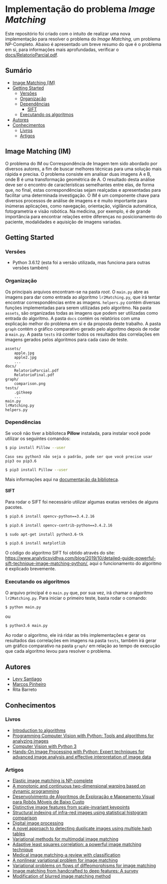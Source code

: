 # Implementação do problema _Image Matching_

Este repositório foi criado com o intuito de realizar uma nova implementação para resolver o problema do _Image Matching_, um problema NP-Completo. Abaixo é apresentado um breve resumo do que é o problema em si, para informações mais aprofundadas, verificar o [docs/RelatorioParcial.pdf](https://github.com/Levysantiago/image-matching-algorithm/tree/master/docs/RelatorioParcial.pdf).

## Sumário

- [Image Matching (IM)](#image-matching-im)
- [Getting Started](#getting-started)
  - [Versões](#versões)
  - [Organização](#organização)
  - [Dependências](#dependências)
    - [SIFT](#sift)
  - [Executando os algoritmos](#executando-os-algoritmos)
- [Autores](#autores)
- [Conhecimentos](#conhecimentos)
  - [Livros](#livros)
  - [Artigos](#artigos)

## Image Matching (IM)

O problema do IM ou Correspondência de Imagem tem sido abordado por diversos autores, a fim de buscar melhores técnicas para uma solução mais rápida e precisa. O problema consiste em analisar duas imagens A e B, onde B é uma transformação geométrica de A. O resultado desta análise deve ser o encontro de características semelhantes entre elas, de forma que, no final, estas correspondências sejam realçadas e apresentadas para facilitar uma determinada investigação. O IM é um componente chave para diversos processos de análise de imagens e é muito importante para inúmeras aplicações, como navegação, orientação, vigilância automática, fotogrametria e visão robótica. Na medicina, por exemplo, é de grande importância para encontrar relações entre diferenças no posicionamento do paciente, modalidades e aquisição de imagens variadas.

## Getting Started

### Versões

- Python 3.6.12 (esta foi a versão utilizada, mas funciona para outras versões também)

### Organização

Os principais arquivos encontram-se na pasta _root_. O `main.py` abre as imagens para dar como entrada ao algoritmo `lr2Matching.py`, que irá tentar encontrar correspondências entre as imagens. `helpers.py` contém diversas funções implementadas para serem utilizadas pelo algoritmo. Na pasta `assets`, são organizadas todas as imagens que podem ser utilizadas como entrada do algoritmo. A pasta `docs` contém os relatórios com uma explicação melhor do problema em si e da proposta deste trabalho. A pasta `graph` contém o gráfico comparativo gerado pelo algoritmo depois de rodar a `main.py`. A pasta `tests` irá conter todos os resultados das correlações em imagens gerados pelos algoritmos para cada caso de teste.

```text
assets/
    apple.jpg
    apple2.jpg
    ...
docs/
    RelatorioParcial.pdf
    RelatorioFinal.pdf
graph/
    comparison.png
tests/
    .gitkeep
    ...
main.py
lrMatching.py
helpers.py
```

### Dependências

Se você não tiver a biblioteca **Pillow** instalada, para instalar você pode utilizar os seguintes comandos:

```bash
$ pip install Pillow --user
```

`Caso seu python3 não seja o padrão, pode ser que você precise usar pip3 ou pip3.6`

```bash
$ pip3 install Pillow --user
```

Mais informações aqui na [documentação da biblioteca](https://pillow.readthedocs.io/en/3.0.x/installation.html).

#### SIFT

Para rodar o SIFT foi necessário utilizar algumas exatas versões de alguns pacotes.

```bash
$ pip3.6 install opencv-python==3.4.2.16
```

```bash
$ pip3.6 install opencv-contrib-python==3.4.2.16
```

```bash
$ sudo apt-get install python3.6-tk
```

```bash
$ pip3.6 install matplotlib
```

O código do algoritmo SIFT foi obtido através do site: https://www.analyticsvidhya.com/blog/2019/10/detailed-guide-powerful-sift-technique-image-matching-python/, aqui o funcionamento do algoritmo é explicado brevemente.

### Executando os algoritmos

O arquivo principal é o `main.py` que, por sua vez, irá chamar o algoritmo `lr2Matching.py`. Para iniciar o primeiro teste, basta rodar o comando:

```bash
$ python main.py
```

ou

```bash
$ python3.6 main.py
```

Ao rodar o algoritmo, ele irá ridar as três implementações e gerar os resultados das correlações em imagens na pasta `tests`, também irá gerar um gráfico comparativo na pasta `graph/` em relação ao tempo de execução que cada algoritmo levou para resolver o problema.

## Autores

- [Levy Santiago](https://github.com/Levysantiago)
- [Marcos Pinheiro](https://github.com/Mrpsousa)
- Rita Barreto

## Conhecimentos

### Livros

- [Introduction to algorithms](https://books.google.com.br/books?hl=pt-BR&lr=&id=aefUBQAAQBAJ&oi=fnd&pg=PR5&dq=Introduction+to+algorithms&ots=dO2uTvYOeX&sig=YMyUQYOoXToTjjPUV99TIT58ohg#v=onepage&q=Introduction%20to%20algorithms&f=false)
- [Programming Computer Vision with Python: Tools and algorithms for analyzing images](https://books.google.com.br/books?hl=pt-BR&lr=&id=J9b_CH-NrycC&oi=fnd&pg=PP2&dq=Programming+Computer+Vision+with+Python:+Tools+and+algorithms+for+analyzing+images&ots=B-38UYbJqx&sig=WoLkUH6S22_Mm5S71cwjrsYTiDA#v=onepage&q=Programming%20Computer%20Vision%20with%20Python%3A%20Tools%20and%20algorithms%20for%20analyzing%20images&f=false)
- [Computer Vision with Python 3](https://books.google.com.br/books?hl=pt-BR&lr=&id=jpZGDwAAQBAJ&oi=fnd&pg=PP1&dq=Computer+Vision+with+python+3&ots=XMF3c6fGwh&sig=6H9AgtnYb7AneoYpzUJXukhJ9ns#v=onepage&q=Computer%20Vision%20with%20python%203&f=false)
- [Hands-On Image Processing with Python: Expert techniques for advanced image analysis and effective interpretation of image data](https://books.google.com.br/books?hl=pt-BR&lr=&id=gC59DwAAQBAJ&oi=fnd&pg=PP1&dq=Hands-On+Image+Processing+with+Python:+Expert+techniques+for+advanced+image+analysis+and+effective+interpretation+of+image+data&ots=AhZIih7R8C&sig=I5_pCu0rqBWm64t08qzMK2E8A10#v=onepage&q=Hands-On%20Image%20Processing%20with%20Python%3A%20Expert%20techniques%20for%20advanced%20image%20analysis%20and%20effective%20interpretation%20of%20image%20data&f=false)

### Artigos

- [Elastic image matching is NP-complete](https://www.sciencedirect.com/science/article/pii/S0167865502002684?casa_token=cCHDdprnZs0AAAAA:DXQhG5ygMFkNKBskKszKVCHyDZRDsQvq2va4WL1miM_EAcfNe_ECoXgUtaJTpT2PFlms5xA0HA)
- [A monotonic and continuous two-dimensional warping based on dynamic programming](https://ieeexplore.ieee.org/abstract/document/711195/?casa_token=LZq0AKFvXDoAAAAA:o5MgPyJFAbS2Z1fh-wd_JWls2h7RW1z07uKE4tNQVF0dd5xN7-mCeF1V5yW4PWYmIoyMq3pU3A)
- [Desenvolvimento de Algoritmos de Exploração e Mapeamento Visual para Robôs Móveis de Baixo Custo](https://www.maxwell.vrac.puc-rio.br/9142/9142_1.PDF)
- [Distinctive image features from scale-invariant keypoints](https://link.springer.com/article/10.1023/B:VISI.0000029664.99615.94)
- [Structural indexing of infra-red images using statistical histogram comparison](https://www.sciencedirect.com/science/article/pii/B9780444825872501439)
- [Digital image processing](https://www.pearson.com/us/higher-education/program/Gonzalez-Digital-Image-Processing-4th-Edition/PGM241219.html)
- [A novel approach to detecting duplicate images using multiple hash tables](https://link.springer.com/article/10.1007/s11042-014-1857-x)
- [Variational methods for multimodal image matching](https://link.springer.com/article/10.1023/A:1020830525823)
- [Adaptive least squares correlation: a powerful image matching technique](https://www.researchgate.net/profile/Armin_Gruen/publication/265292615_Adaptive_Least_Squares_Correlation_A_powerful_image_matching_technique/links/0deec52a08d9325463000000/Adaptive-Least-Squares-Correlation-A-powerful-image-matching-technique.pdf)
- [Medical image matching-a review with classification](https://ieeexplore.ieee.org/abstract/document/195938?casa_token=Z5wACQ0M-VUAAAAA:_1ZAYQF_WldvQ86uJAmL1lPLSkK4GZcUCmHSJM0xnyUea6uxybOaCOnZwqIPdl80up0fZsQHlg)
- [A nonlinear variational problem for image matching](https://epubs.siam.org/doi/abs/10.1137/0915014)
- [Variational problems on flows of diffeomorphisms for image matching](https://www.jstor.org/stable/43638248?casa_token=9ZTr5avo57EAAAAA%3A5RszoIxY-zHc_fV6UH9rxNsO5xr8kDO3_896qCiO2tveKlrDWKFbnt3KMoafas9mJsyi4gzeQ7CKBVMxXWOrdTzuu9mOkm3AsiUOJfnXiHgnIlj-Z_k&seq=1#metadata_info_tab_contents)
- [Image matching from handcrafted to deep features: A survey](https://link.springer.com/article/10.1007/s11263-020-01359-2)
- [Modification of blurred image matching method](http://www.mathnet.ru/php/archive.phtml?wshow=paper&jrnid=co&paperid=807&option_lang=eng)
